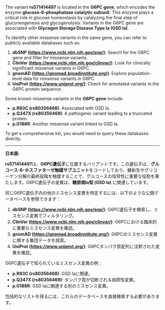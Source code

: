 The variant **rs571414497** is located in the **G6PC gene**, which encodes the enzyme **glucose-6-phosphatase catalytic subunit**. This enzyme plays a critical role in glucose homeostasis by catalyzing the final step of gluconeogenesis and glycogenolysis. Variants in the G6PC gene are associated with **Glycogen Storage Disease Type Ia (GSD Ia)**.

To identify other missense variants in the same gene, you can refer to publicly available databases such as:

1. **dbSNP (https://www.ncbi.nlm.nih.gov/snp/)**: Search for the G6PC gene and filter for missense variants.
2. **ClinVar (https://www.ncbi.nlm.nih.gov/clinvar/)**: Look for clinically significant missense variants in G6PC.
3. **gnomAD (https://gnomad.broadinstitute.org/)**: Explore population-level data for missense variants in G6PC.
4. **UniProt (https://www.uniprot.org/)**: Check for annotated variants in the G6PC protein sequence.

Some known missense variants in the **G6PC gene** include:
- **p.R83C (rs80356468)**: Associated with GSD Ia.
- **p.Q347X (rs80356469)**: A pathogenic variant leading to a truncated protein.
- **p.G188R**: Another missense variant linked to GSD Ia.

To get a comprehensive list, you would need to query these databases directly.

---

**日本語:**

**rs571414497**は、**G6PC遺伝子**に位置するバリアントです。この遺伝子は、**グルコース-6-ホスファターゼ触媒サブユニット**をコードしており、糖新生やグリコーゲン分解の最終段階を触媒することで、グルコースの恒常性に重要な役割を果たします。G6PC遺伝子の変異は、**糖原病Ia型 (GSD Ia)** に関連しています。

同じG6PC遺伝子内の他のミスセンス変異を特定するには、以下のような公開データベースを参照できます：
1. **dbSNP (https://www.ncbi.nlm.nih.gov/snp/)**: G6PC遺伝子を検索し、ミスセンス変異でフィルタリング。
2. **ClinVar (https://www.ncbi.nlm.nih.gov/clinvar/)**: G6PCにおける臨床的に重要なミスセンス変異を確認。
3. **gnomAD (https://gnomad.broadinstitute.org/)**: G6PCのミスセンス変異に関する集団データを探索。
4. **UniProt (https://www.uniprot.org/)**: G6PCタンパク質配列に注釈された変異を確認。

G6PC遺伝子で知られているミスセンス変異の例：
- **p.R83C (rs80356468)**: GSD Iaに関連。
- **p.Q347X (rs80356469)**: タンパク質が切断される病原性変異。
- **p.G188R**: GSD Iaに関連する別のミスセンス変異。

包括的なリストを得るには、これらのデータベースを直接検索する必要があります。
